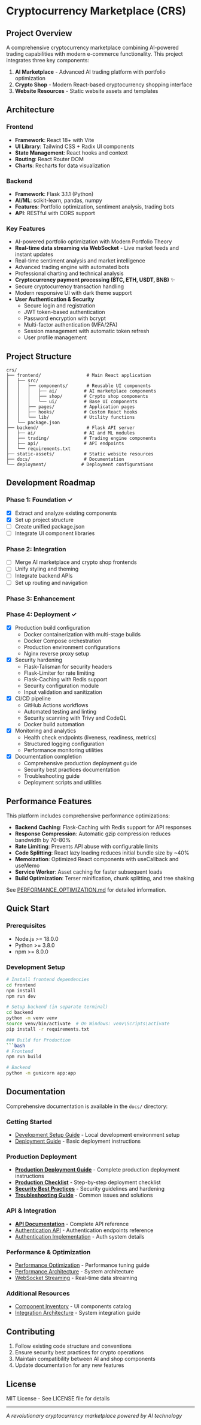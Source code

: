 # Cryptocurrency Marketplace (CRS)

## Project Overview

A comprehensive cryptocurrency marketplace combining AI-powered trading capabilities with modern e-commerce functionality. This project integrates three key components:

1. **AI Marketplace** - Advanced AI trading platform with portfolio optimization
2. **Crypto Shop** - Modern React-based cryptocurrency shopping interface  
3. **Website Resources** - Static website assets and templates

## Architecture

### Frontend
- **Framework**: React 18+ with Vite
- **UI Library**: Tailwind CSS + Radix UI components
- **State Management**: React hooks and context
- **Routing**: React Router DOM
- **Charts**: Recharts for data visualization

### Backend
- **Framework**: Flask 3.1.1 (Python)
- **AI/ML**: scikit-learn, pandas, numpy
- **Features**: Portfolio optimization, sentiment analysis, trading bots
- **API**: RESTful with CORS support

### Key Features
- AI-powered portfolio optimization with Modern Portfolio Theory
- **Real-time data streaming via WebSocket** - Live market feeds and instant updates
- Real-time sentiment analysis and market intelligence
- Advanced trading engine with automated bots
- Professional charting and technical analysis
- **Cryptocurrency payment processing (BTC, ETH, USDT, BNB)** ✨
- Secure cryptocurrency transaction handling
- Modern responsive UI with dark theme support
- **User Authentication & Security**
  - Secure login and registration
  - JWT token-based authentication
  - Password encryption with bcrypt
  - Multi-factor authentication (MFA/2FA)
  - Session management with automatic token refresh
  - User profile management

## Project Structure

```
crs/
├── frontend/                 # Main React application
│   ├── src/
│   │   ├── components/       # Reusable UI components
│   │   │   ├── ai/          # AI marketplace components
│   │   │   ├── shop/        # Crypto shop components
│   │   │   └── ui/          # Base UI components
│   │   ├── pages/           # Application pages
│   │   ├── hooks/           # Custom React hooks
│   │   └── lib/             # Utility functions
│   └── package.json
├── backend/                  # Flask API server
│   ├── ai/                  # AI and ML modules
│   ├── trading/             # Trading engine components
│   ├── api/                 # API endpoints
│   └── requirements.txt
├── static-assets/           # Static website resources
├── docs/                    # Documentation
└── deployment/             # Deployment configurations
```

## Development Roadmap

### Phase 1: Foundation ✓
- [x] Extract and analyze existing components
- [x] Set up project structure
- [ ] Create unified package.json
- [ ] Integrate UI component libraries

### Phase 2: Integration
- [ ] Merge AI marketplace and crypto shop frontends
- [ ] Unify styling and theming
- [ ] Integrate backend APIs
- [ ] Set up routing and navigation

### Phase 3: Enhancement

### Phase 4: Deployment ✓
- [x] Production build configuration
  - Docker containerization with multi-stage builds
  - Docker Compose orchestration
  - Production environment configurations
  - Nginx reverse proxy setup
- [x] Security hardening
  - Flask-Talisman for security headers
  - Flask-Limiter for rate limiting
  - Flask-Caching with Redis support
  - Security configuration module
  - Input validation and sanitization
- [x] CI/CD pipeline
  - GitHub Actions workflows
  - Automated testing and linting
  - Security scanning with Trivy and CodeQL
  - Docker build automation
- [x] Monitoring and analytics
  - Health check endpoints (liveness, readiness, metrics)
  - Structured logging configuration
  - Performance monitoring utilities
- [x] Documentation completion
  - Comprehensive production deployment guide
  - Security best practices documentation
  - Troubleshooting guide
  - Deployment scripts and utilities

## Performance Features

This platform includes comprehensive performance optimizations:

- **Backend Caching**: Flask-Caching with Redis support for API responses
- **Response Compression**: Automatic gzip compression reduces bandwidth by 70-80%
- **Rate Limiting**: Prevents API abuse with configurable limits
- **Code Splitting**: React lazy loading reduces initial bundle size by ~40%
- **Memoization**: Optimized React components with useCallback and useMemo
- **Service Worker**: Asset caching for faster subsequent loads
- **Build Optimization**: Terser minification, chunk splitting, and tree shaking

See [PERFORMANCE_OPTIMIZATION.md](docs/PERFORMANCE_OPTIMIZATION.md) for detailed information.

## Quick Start

### Prerequisites
- Node.js >= 18.0.0
- Python >= 3.8.0
- npm >= 8.0.0

### Development Setup
```bash
# Install frontend dependencies
cd frontend
npm install
npm run dev

# Setup backend (in separate terminal)
cd backend
python -m venv venv
source venv/bin/activate  # On Windows: venv\Scripts\activate
pip install -r requirements.txt

### Build for Production
```bash
# Frontend
npm run build

# Backend
python -m gunicorn app:app
```

## Documentation

Comprehensive documentation is available in the `docs/` directory:

### Getting Started
- [Development Setup Guide](docs/development-setup.md) - Local development environment setup
- [Deployment Guide](docs/DEPLOYMENT_GUIDE.md) - Basic deployment instructions

### Production Deployment
- **[Production Deployment Guide](docs/PRODUCTION_DEPLOYMENT.md)** - Complete production deployment instructions
- **[Production Checklist](docs/PRODUCTION_CHECKLIST.md)** - Step-by-step deployment checklist
- **[Security Best Practices](docs/SECURITY_BEST_PRACTICES.md)** - Security guidelines and hardening
- **[Troubleshooting Guide](docs/TROUBLESHOOTING.md)** - Common issues and solutions

### API & Integration
- **[API Documentation](docs/API_DOCUMENTATION.md)** - Complete API reference
- [Authentication API](docs/authentication-api.md) - Authentication endpoints reference
- [Authentication Implementation](docs/authentication-implementation-summary.md) - Auth system details

### Performance & Optimization
- [Performance Optimization](docs/PERFORMANCE_OPTIMIZATION.md) - Performance tuning guide
- [Performance Architecture](docs/PERFORMANCE_ARCHITECTURE.md) - System architecture
- [WebSocket Streaming](docs/WEBSOCKET_STREAMING.md) - Real-time data streaming

### Additional Resources
- [Component Inventory](docs/component-inventory.md) - UI components catalog
- [Integration Architecture](docs/integration-architecture.md) - System integration guide

## Contributing

1. Follow existing code structure and conventions
2. Ensure security best practices for crypto operations
3. Maintain compatibility between AI and shop components
4. Update documentation for any new features

## License

MIT License - See LICENSE file for details

---

*A revolutionary cryptocurrency marketplace powered by AI technology*